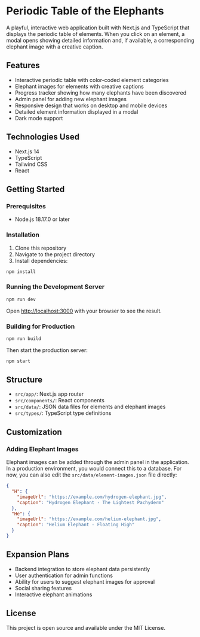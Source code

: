# Periodic Table of the Elephants

A playful, interactive web application built with Next.js and TypeScript that displays the periodic table of elements. When you click on an element, a modal opens showing detailed information and, if available, a corresponding elephant image with a creative caption.

## Features

- Interactive periodic table with color-coded element categories
- Elephant images for elements with creative captions
- Progress tracker showing how many elephants have been discovered
- Admin panel for adding new elephant images
- Responsive design that works on desktop and mobile devices
- Detailed element information displayed in a modal
- Dark mode support

## Technologies Used

- Next.js 14
- TypeScript
- Tailwind CSS
- React

## Getting Started

### Prerequisites

- Node.js 18.17.0 or later

### Installation

1. Clone this repository
2. Navigate to the project directory
3. Install dependencies:

```bash
npm install
```

### Running the Development Server

```bash
npm run dev
```

Open [http://localhost:3000](http://localhost:3000) with your browser to see the result.

### Building for Production

```bash
npm run build
```

Then start the production server:

```bash
npm start
```

## Structure

- `src/app/`: Next.js app router
- `src/components/`: React components
- `src/data/`: JSON data files for elements and elephant images
- `src/types/`: TypeScript type definitions

## Customization

### Adding Elephant Images

Elephant images can be added through the admin panel in the application. In a production environment, you would connect this to a database. For now, you can also edit the `src/data/element-images.json` file directly:

```json
{
  "H": {
    "imageUrl": "https://example.com/hydrogen-elephant.jpg",
    "caption": "Hydrogen Elephant - The Lightest Pachyderm"
  },
  "He": {
    "imageUrl": "https://example.com/helium-elephant.jpg",
    "caption": "Helium Elephant - Floating High"
  }
}
```

## Expansion Plans

- Backend integration to store elephant data persistently
- User authentication for admin functions
- Ability for users to suggest elephant images for approval
- Social sharing features
- Interactive elephant animations

## License

This project is open source and available under the MIT License.